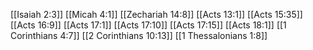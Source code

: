 [[Isaiah 2:3]]
[[Micah 4:1]]
[[Zechariah 14:8]]
[[Acts 13:1]]
[[Acts 15:35]]
[[Acts 16:9]]
[[Acts 17:1]]
[[Acts 17:10]]
[[Acts 17:15]]
[[Acts 18:1]]
[[1 Corinthians 4:7]]
[[2 Corinthians 10:13]]
[[1 Thessalonians 1:8]]
